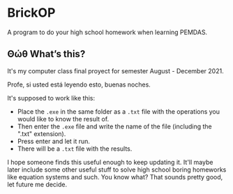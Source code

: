 # BrickOP
A program to do your high school homework when learning PEMDAS.

## Θώθ What’s this?
It's my computer class final proyect for semester August - December 2021.

Profe, si usted está leyendo esto, buenas noches.

It's supposed to work like this:
  - Place the `.exe` in the same folder as a `.txt` file with the operations you would like to know the result of.
  - Then enter the `.exe` file and write the name of the file (including the ".txt" extension).
  - Press enter and let it run.
  - There will be a `.txt` file with the results.

I hope someone finds this useful enough to keep updating it. It'll maybe later include some other useful stuff to solve high school boring homeworks like equation systems and such. You know what? That sounds pretty good, let future me decide.
